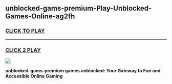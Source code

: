 
## unblocked-gams-premium-Play-Unblocked-Games-Online-ag2fh
<h3>
<a href="https://premium76.site?title=unblocked-gams-premium&ref=25A">CLICK TO PLAY</a></h3>
<hr>

<h3>
<a href="https://premium76.site?title=unblocked-gams-premium&ref=25A">CLICK 2 PLAY</a>
  
</h3>

<a href="https://premium76.site?title=unblocked-gams-premium&ref=25A"><img src="https://clearcache.store/games.png"></a>


**unblocked-gams-premium games unblocked: Your Gateway to Fun and Accessible Online Gaming**
